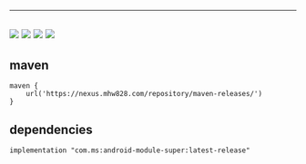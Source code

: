 

-----
![](https://img.shields.io/badge/platform-android-blue.svg)
![](https://img.shields.io/badge/compileSdkVersion-30-blue.svg)
![](http://img.shields.io/badge/minSdkVersion-14-blue)
![](https://img.shields.io/badge/version-latest--release-blue)
-----


## maven

    maven {
        url('https://nexus.mhw828.com/repository/maven-releases/')
    }
        
        
## dependencies

    implementation "com.ms:android-module-super:latest-release"
